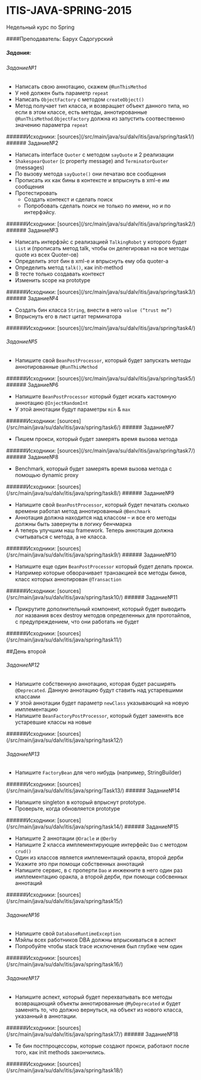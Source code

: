 # ITIS-JAVA-SPRING-2015
Недельный курс по Spring

####Преподаватель: Барух Садогурский

##### Задания:
###### Задание№1 
<ul>
<li>Написать свою аннотацию, скажем <code>@RunThisMethod</code></li>
<li>У неё должен быть параметр <code>repeat</code></li>
<li>Написать <code>ObjectFactory</code> c методом <code>createObject()</code></li>
<li>Метод получает тип класса, и возвращает объект данного типа, но если в этом классе, есть методы, аннотированные <code>@RunThisMethod</code>.<code>ObjectFactory</code> должна из запустить соотвественно значению параметра <code>repeat</code></li>
</ul>
######Исходники: [sources](/src/main/java/su/dalv/itis/java/spring/task1/)
###### Задание№2

<ul>
<li>Написать interface <code>Quoter</code> с методом <code>sayQuote</code> и 2 реализации</li>
<li><code>ShakespearQuoter</code> (c property message) and <code>TerminatorQuoter</code> (messages)</li>
<li>По вызову метода <code>sayQuote()</code> они печатаю все сообщения</li>
<li>Прописать их как бины в контексте и впрыснуть в xml-e им сообщения</li>
<li>Протестировать
  <ul>
      <li>Создать контекст и сделать поиск</li>
      <li>Попробовать сделать поиск не только по имени, но и по интерфэйсу.</li>
  </ul>
</li>
</ul>
######Исходники: [sources](/src/main/java/su/dalv/itis/java/spring/task2/)
###### Задание№3
<ul>
<li>Написать интерфэйс с реализацией <code>TalkingRobot</code>  у которого будет <code>List<Quoter></code> и (прописать метод talk, чтобы он делегировал на все методы quote из всех Quoter-ов)</li>
<li>Определить этот бин в xml-e и впрыснуть ему оба quoter-a</li>
<li>Определить метод <code>talk()</code>, как init-method</li>
<li>В тесте только создавать контекст</li>
<li>Изменить scope на prototype</li>
</ul>
######Исходники: [sources](/src/main/java/su/dalv/itis/java/spring/task3/)
###### Задание№4
<ul>
<li>Создать бин класса <code>String</code>, внести в него <code>value (“trust me”)</code></li>
<li>Впрыснуть его в лист цитат терминатора</li>
</ul>
######Исходники: [sources](/src/main/java/su/dalv/itis/java/spring/task4/)

###### Задание№5
<ul>
<li>Напишите свой <code>BeanPostProcessor</code>, который будет запускать методы аннотированные <code>@RunThisMethod</code></li>
</ul>
######Исходники: [sources](/src/main/java/su/dalv/itis/java/spring/task5/)
###### Задание№6
<ul>
<li>Напишите <code>BeanPostProcessor</code> который будет искать кастомную аннотацию <code>@InjectRandomInt</code></li>
<li>У этой аннотации будут параметры <code>min</code> & <code>max</code></li>
</ul>
######Исходники: [sources](/src/main/java/su/dalv/itis/java/spring/task6/)
###### Задание№7
<ul>
<li>Пишем прокси, который будет замерять время вызова метода</li>
</ul>
######Исходники: [sources](/src/main/java/su/dalv/itis/java/spring/task7/)
###### Задание№8
<ul>
<li>Benchmark, который будет замерять время вызова метода с помощью dynamic proxy</li>
</ul>
######Исходники: [sources](/src/main/java/su/dalv/itis/java/spring/task8/)
###### Задание№9
<ul>
<li>Напишите свой <code>BeanPostProcessor</code>, который будет печатать сколько времени работал метод аннотированный <code>@Benchmark</code></li>
<li>Аннотация должна находится над классом – и все его методы должны быть завернуты в логику бенчмарка</li>
<li>А теперь улучшим наш framework. Теперь аннотация должна считываться с метода, а не класса.</li>
</ul>
######Исходники: [sources](/src/main/java/su/dalv/itis/java/spring/task9/)
###### Задание№10
<ul>
<li>Напишите еще один <code>BeanPostProcessor</code> который будет делать прокси.</li>
<li>Например которые обворачивает транзакцией все методы бинов, класс которых аннотирован <code>@Transaction</code></li>
</ul>
######Исходники: [sources](/src/main/java/su/dalv/itis/java/spring/task10/)
###### Задание№11
<ul>
<li>Прикрутите дополнительный компонент, который будет выводить лог названия всех destroy методов определенных для прототайпов, с предупреждением, что они работать не будет</li>
</ul>
######Исходники: [sources](/src/main/java/su/dalv/itis/java/spring/task11/)

##День второй

###### Задание№12
<ul>
<li>Напишите собственную аннотацию, которая будет расширять <code>@Deprecated</code>. Данную аннотацию будут ставить над устаревшими классами
</li>
<li>У этой аннотации будет параметр <code>newClass</code> указывающий на новую имплементацию
</li>
<li>Напишите <code>BeanFactoryPostProcessor</code>, который будет заменять все устаревшие классы на новые
</li>
</ul>
######Исходники: [sources](/src/main/java/su/dalv/itis/java/spring/task12/)

###### Задание№13
<ul>
<li>Напишите <code>FactoryBean</code> для чего нибудь (например, StringBuilder)</li>
</ul>
######Исходники: [sources](/src/main/java/su/dalv/itis/java/spring/Task13/)
###### Задание№14
<ul>
<li>Напишите singleton в который впрыснут prototype.
</li>
<li>Проверьте, когда обновляется prototype
</li>
</ul>
######Исходники: [sources](/src/main/java/su/dalv/itis/java/spring/task14/)
###### Задание№15
<ul>
<li>Напишите 2 аннотации <code>@Oracle</code> и <code>@Derby</code></li>
<li>Напишите 2 класса имплементирующие интерфейс <code>Dao</code> с методом <code>crud()</code></li>
<li>Один из классов является имплементаций оракла, второй дерби</li>
<li>Укажите это при помощи собственных аннотаций</li>
<li>Напишите сервис, в с проперти <code>Dao</code> и инжекните в него один раз имплементацию оракла, а второй дерби, при помощи собсвенных аннотаций</li>
</ul>
######Исходники: [sources](/src/main/java/su/dalv/itis/java/spring/task15/)

###### Задание№16
<ul>
<li>Напишите свой <code>DatabaseRuntimeException</code></li>
<liНапишите Аспект, который будет посылать мэйл с текстом ошибки этого исключения всем работникам DBA</li>
<li>Мэйлы всех работников DBA должны впрыскиваться в аспект</li>
<li>Попробуйте чтобы stack trace исключения был глубже чем один</li>
</ul>
######Исходники: [sources](/src/main/java/su/dalv/itis/java/spring/task16/)

###### Задание№17
<ul>
<li>Напишите аспект, который будет перехватывать все методы возвращающий объекты аннотированные <code>@MyDeprecated</code> и будет заменять то, что должно вернуться, на объект из нового класса, указанный в аннотации.</li>
</ul>
######Исходники: [sources](/src/main/java/su/dalv/itis/java/spring/task17/)
###### Задание№18
<ul>
<li>Те бин постпроцессоры, которые создают прокси, работают после того, как init methods закончились.</li>
</ul>
######Исходники: [sources](/src/main/java/su/dalv/itis/java/spring/task18/)
